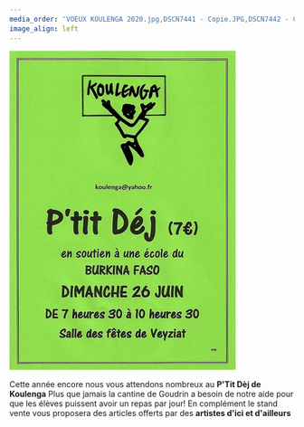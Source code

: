 ```yaml
---
media_order: 'VOEUX KOULENGA 2020.jpg,DSCN7441 - Copie.JPG,DSCN7442 - Copie.JPG,DSCN7443 - Copie.JPG,DSCN7440 - Copie.JPG,COURSE PAINLEVE.jpg,Voix de l''ain 31.01.2020.jpg,DSCN7159 - Copie.JPG,2020.07  Inondation 1.JPG,2020.07 Inondation 2.JPG,CM2 2.jpg,VOEUX MAIL.jpg,PHOTO-2021-01-07-11-29-49.jpg,PHOTO-2021-01-07-11-31-27.jpg,PHOTO-2021-01-07-11-31-53.jpg,PHOTO-2021-02-13-10-25-48.jpg,PHOTO-2021-02-13-10-34-28.1jpg.jpg,Chèque cross St Jo 2020.png,Affichette.jpg,IMG_20210704_081937.jpg,IMG_20210704_085726.jpg,IMG_20210704_093700.jpg,Carte Burkina terrorisme 11.2021.jpg,VOEUX MAIL 2022.jpg,Salades  1 .jpg,IMG-20220129-WA0002.jpg'
image_align: left
---
```



![Affichette%20Scan](Affichette%20Scan.jpg "Affichette%20Scan")

Cette année encore nous vous attendons nombreux au **P'Tit Dèj de Koulenga**
Plus que jamais la cantine de Goudrin a besoin de notre aide pour que les élèves puissent avoir un repas par jour!
En complément le stand vente vous proposera des articles offerts par des **artistes d'ici et d'ailleurs**